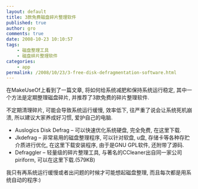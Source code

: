 ```yaml
---
layout: default
title: 3款免费磁盘碎片整理软件
published: true
author: gro
comments: true
date: 2008-10-23 10:10:57
tags:
    - 磁盘整理工具
    - 磁盘碎片整理软件
categories:
    - app
permalink: /2008/10/23/3-free-disk-defragmentation-software.html
---
```



在MakeUseOf上看到了一篇文章, 将如何给系统减肥和保持系统运行稳定, 其中一个方法是定期整理磁盘碎片, 并推荐了3款免费的碎片整理软件.

不定期清理碎片, 可能会导致系统运行缓慢, 效率低下, 往严重了说会让系统死机崩溃, 所以建议大家养成好习惯, 爱护自己的电脑.

  * Auslogics Disk Defrag &#8211; 可以快速优化系统硬盘, 完全免费, 在这里下载.
  * Jkdefrag &#8211; 非常易用的磁盘整理程序, 可以针对软盘, u盘, 存储卡等各种存贮介质进行优化, 在这里下载安装程序, 由于是GNU GPL软件, 还附带了源码.
  * Defraggler &#8211; 轻量级的碎片整理工具, 与著名的CCleaner出自同一家公司piriform, 可以在这里下载.(579KB)

我只有再系统运行缓慢或者出问题的时候才可能想起磁盘整理, 而且每次都是用系统自动的程序:)